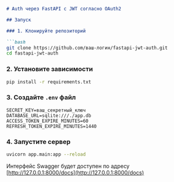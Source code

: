 ````markdown
# Auth через FastAPI с JWT согласно OAuth2

## Запуск

### 1. Клонируйте репозиторий

```bash
git clone https://github.com/ваш-логин/fastapi-jwt-auth.git
cd fastapi-jwt-auth
````

### 2. Установите зависимости

```bash
pip install -r requirements.txt
```

### 3. Создайте `.env` файл

```env
SECRET_KEY=ваш_секретный_ключ
DATABASE_URL=sqlite:///./app.db
ACCESS_TOKEN_EXPIRE_MINUTES=60
REFRESH_TOKEN_EXPIRE_MINUTES=1440
```

### 4. Запустите сервер

```bash
uvicorn app.main:app --reload
```

Интерфейс Swagger будет доступен по адресу [http://127.0.0.1:8000/docs](http://127.0.0.1:8000/docs)


